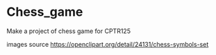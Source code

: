 # Chess_game
Make a project of chess game for CPTR125

images source https://openclipart.org/detail/24131/chess-symbols-set
